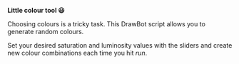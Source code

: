 **Little colour tool 😃**

Choosing colours is a tricky task. This DrawBot script allows you to generate random colours. 

Set your desired saturation and luminosity values with the sliders and create new colour combinations each time you hit _run_. 
